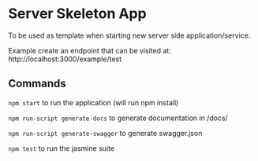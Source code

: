 # Server Skeleton App

To be used as template when starting new server side application/service.

Example create an endpoint that can be visited at: http://localhost:3000/example/test

## Commands

`npm start` to run the application (will run npm install)

`npm run-script generate-docs` to generate documentation in /docs/

`npm run-script generate-swagger` to generate swagger.json

`npm test` to run the jasmine suite
